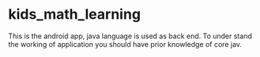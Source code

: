 # kids_math_learning

This is the android app, java language is used as back end.
To under stand the working of application you should have prior knowledge of core jav.
